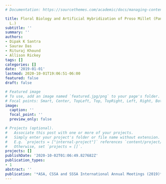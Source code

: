 ```yaml
---
# Documentation: https://sourcethemes.com/academic/docs/managing-content/

title: Floral Biology and Artificial Hybridization of Proso Millet (Panicum miliaceum
  L.)
subtitle: ''
summary: ''
authors:
- Dipak K Santra
- Saurav Das
- Rituraj Khound
- Allison Rickey
tags: []
categories: []
date: '2019-01-01'
lastmod: 2020-10-01T19:06:51-06:00
featured: false
draft: false

# Featured image
# To use, add an image named `featured.jpg/png` to your page's folder.
# Focal points: Smart, Center, TopLeft, Top, TopRight, Left, Right, BottomLeft, Bottom, BottomRight.
image:
  caption: ''
  focal_point: ''
  preview_only: false

# Projects (optional).
#   Associate this post with one or more of your projects.
#   Simply enter your project's folder or file name without extension.
#   E.g. `projects = ["internal-project"]` references `content/project/deep-learning/index.md`.
#   Otherwise, set `projects = []`.
projects: []
publishDate: '2020-10-02T01:06:49.827682Z'
publication_types:
- 1
abstract: ''
publication: '*ASA, CSSA and SSSA International Annual Meetings (2019)*'
---
```

